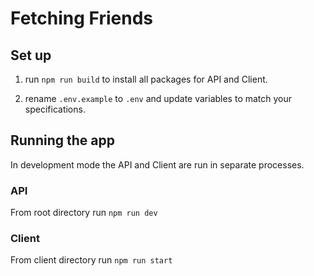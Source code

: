 # Fetching Friends

## Set up

1. run `npm run build` to install all packages for API and Client.

2. rename `.env.example` to `.env` and update variables to match your specifications.

## Running the app

In development mode the API and Client are run in separate processes.

### API

From root directory run `npm run dev`

### Client

From client directory run `npm run start`
